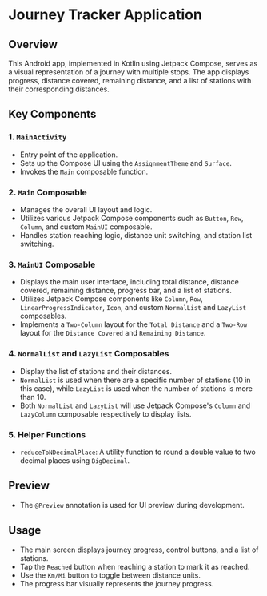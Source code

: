 # Journey Tracker Application

## Overview
This Android app, implemented in Kotlin using Jetpack Compose, serves as a visual representation of a journey with multiple stops. The app displays progress, distance covered, remaining distance, and a list of stations with their corresponding distances.

## Key Components

### 1. `MainActivity`
- Entry point of the application.
- Sets up the Compose UI using the `AssignmentTheme` and `Surface`.
- Invokes the `Main` composable function.

### 2. `Main` Composable
- Manages the overall UI layout and logic.
- Utilizes various Jetpack Compose components such as `Button`, `Row`, `Column`, and custom `MainUI` composable.
- Handles station reaching logic, distance unit switching, and station list switching.

### 3. `MainUI` Composable
- Displays the main user interface, including total distance, distance covered, remaining distance, progress bar, and a list of stations.
- Utilizes Jetpack Compose components like `Column`, `Row`, `LinearProgressIndicator`, `Icon`, and custom `NormalList` and `LazyList` composables.
- Implements a `Two-Column` layout for the `Total Distance` and a `Two-Row` layout for the `Distance Covered` and `Remaining Distance`.

### 4. `NormalList` and `LazyList` Composables
- Display the list of stations and their distances.
- `NormalList` is used when there are a specific number of stations (10 in this case), while `LazyList` is used when the number of stations is more than 10.
- Both `NormalList` and `LazyList` will use Jetpack Compose's `Column` and `LazyColumn` composable respectively to display lists.

### 5. Helper Functions
- `reduceToNDecimalPlace`: A utility function to round a double value to two decimal places using `BigDecimal`.

## Preview
- The `@Preview` annotation is used for UI preview during development.

## Usage
- The main screen displays journey progress, control buttons, and a list of stations.
- Tap the `Reached` button when reaching a station to mark it as reached.
- Use the `Km/Mi` button to toggle between distance units.
- The progress bar visually represents the journey progress.
